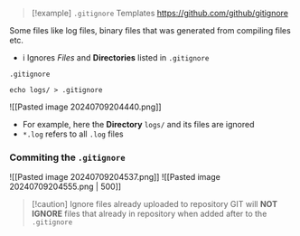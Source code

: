 > [!example] `.gitignore` Templates
> https://github.com/github/gitignore



Some files like log files, binary files that was generated from compiling files etc.

- i Ignores _Files_ and __Directories__ listed in `.gitignore`
```
.gitignore
```

```
echo logs/ > .gitignore
```
![[Pasted image 20240709204440.png]]
- For example, here the __Directory__ `logs/` and its files are ignored
- `*.log` refers to all `.log` files

### Commiting the `.gitignore`
![[Pasted image 20240709204537.png]]
![[Pasted image 20240709204555.png | 500]]


> [!caution] Ignore files already uploaded to repository
> GIT will __NOT IGNORE__ files that already in repository when added after to the `.gitignore`





